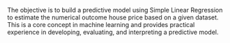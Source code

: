 The objective is to build a predictive model using Simple Linear Regression to estimate the numerical outcome house price based on a given dataset. This is a core concept in machine learning and provides practical experience in developing, evaluating, and interpreting a predictive model.
